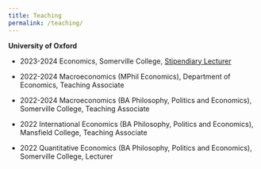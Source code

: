 ```yaml
---
title: Teaching
permalink: /teaching/
---
```


**University of Oxford**

- 2023-2024 Economics, Somerville College, [Stipendiary Lecturer](https://www.some.ox.ac.uk/our-people/yifan-zhang/)

- 2022-2024 Macroeconomics (MPhil Economics), Department of Economics, Teaching Associate

- 2022-2024 Macroeconomics (BA Philosophy, Politics and Economics), Somerville College, Teaching Associate

- 2022 International Economics (BA Philosophy, Politics and Economics), Mansfield College, Teaching Associate

- 2022 Quantitative Economics (BA Philosophy, Politics and Economics), Somerville College, Lecturer

